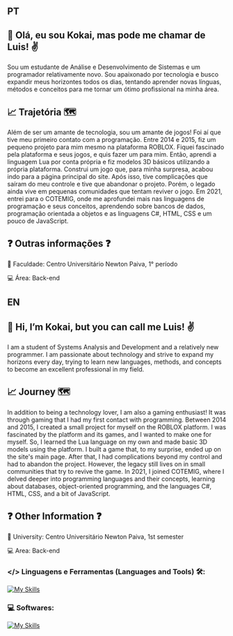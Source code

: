 ## PT

## 👋 Olá, eu sou Kokai, mas pode me chamar de Luis! ✌️ ##
Sou um estudante de Análise e Desenvolvimento de Sistemas e um programador relativamente novo. Sou apaixonado por tecnologia e busco expandir meus horizontes todos os dias, tentando aprender novas línguas, métodos e conceitos para me tornar um ótimo profissional na minha área.

## 📈 Trajetória 🗺️ ##
Além de ser um amante de tecnologia, sou um amante de jogos! Foi aí que tive meu primeiro contato com a programação. Entre 2014 e 2015, fiz um pequeno projeto para mim mesmo na plataforma ROBLOX. Fiquei fascinado pela plataforma e seus jogos, e quis fazer um para mim. Então, aprendi a linguagem Lua por conta própria e fiz modelos 3D básicos utilizando a própria plataforma. Construi um jogo que, para minha surpresa, acabou indo para a página principal do site. Após isso, tive complicações que saíram do meu controle e tive que abandonar o projeto. Porém, o legado ainda vive em pequenas comunidades que tentam reviver o jogo. Em 2021, entrei para o COTEMIG, onde me aprofundei mais nas linguagens de programação e seus conceitos, aprendendo sobre bancos de dados, programação orientada a objetos e as linguagens C#, HTML, CSS e um pouco de JavaScript.

## ❓ Outras informações ❓ ##
📘 Faculdade: Centro Universitário Newton Paiva, 1° período

💻 Área: Back-end

## EN
## 👋 Hi, I’m Kokai, but you can call me Luis! ✌️ ##
I am a student of Systems Analysis and Development and a relatively new programmer. I am passionate about technology and strive to expand my horizons every day, trying to learn new languages, methods, and concepts to become an excellent professional in my field.

## 📈 Journey 🗺️ ##
In addition to being a technology lover, I am also a gaming enthusiast! It was through gaming that I had my first contact with programming. Between 2014 and 2015, I created a small project for myself on the ROBLOX platform. I was fascinated by the platform and its games, and I wanted to make one for myself. So, I learned the Lua language on my own and made basic 3D models using the platform. I built a game that, to my surprise, ended up on the site's main page. After that, I had complications beyond my control and had to abandon the project. However, the legacy still lives on in small communities that try to revive the game. In 2021, I joined COTEMIG, where I delved deeper into programming languages and their concepts, learning about databases, object-oriented programming, and the languages C#, HTML, CSS, and a bit of JavaScript.

## ❓ Other Information ❓ ##
📘 University: Centro Universitário Newton Paiva, 1st semester

💻 Area: Back-end

### </> Linguagens e Ferramentas (Languages and Tools) 🛠️:

[![My Skills](https://skillicons.dev/icons?i=java,cs,py,lua,html,css,mysql)](https://skillicons.dev)

### 💻 Softwares:

[![My Skills](https://skillicons.dev/icons?i=visualstudio,vscode,idea,robloxstudio)](https://skillicons.dev)


<!--
**K0kai/K0kai** is a ✨ _special_ ✨ repository because its `README.md` (this file) appears on your GitHub profile.

Here are some ideas to get you started:

- 🔭 I’m currently working on ...
- 🌱 I’m currently learning ...
- 👯 I’m looking to collaborate on ...
- 🤔 I’m looking for help with ...
- 💬 Ask me about ...
- 📫 How to reach me: ...
- 😄 Pronouns: ...
- ⚡ Fun fact: ...
-->
